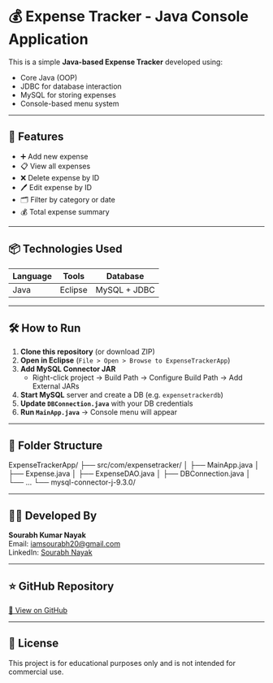 # 💰 Expense Tracker - Java Console Application

This is a simple **Java-based Expense Tracker** developed using:
- Core Java (OOP)
- JDBC for database interaction
- MySQL for storing expenses
- Console-based menu system

---

## 🚀 Features

- ➕ Add new expense
- 📋 View all expenses
- ❌ Delete expense by ID
- 🖊️ Edit expense by ID
- 🗂️ Filter by category or date
- 💰 Total expense summary

---

## 📦 Technologies Used

| Language | Tools | Database |
|----------|-------|----------|
| Java     | Eclipse | MySQL + JDBC |

---

## 🛠️ How to Run

1. **Clone this repository** (or download ZIP)
2. **Open in Eclipse** (`File > Open > Browse to ExpenseTrackerApp`)
3. **Add MySQL Connector JAR**
   - Right-click project → Build Path → Configure Build Path → Add External JARs
4. **Start MySQL** server and create a DB (e.g. `expensetrackerdb`)
5. **Update `DBConnection.java`** with your DB credentials
6. **Run `MainApp.java`** → Console menu will appear

---

## 📂 Folder Structure

ExpenseTrackerApp/
├── src/com/expensetracker/
│ ├── MainApp.java
│ ├── Expense.java
│ ├── ExpenseDAO.java
│ ├── DBConnection.java
│ └── ...
└── mysql-connector-j-9.3.0/


---

## 🧑‍💻 Developed By

**Sourabh Kumar Nayak**  
Email: [iamsourabh20@gmail.com](mailto:iamsourabh20@gmail.com)  
LinkedIn: [Sourabh Nayak](https://linkedin.com/in/sourabh-nayak-5842b5213)

---

## ⭐ GitHub Repository

[🔗 View on GitHub](https://github.com/03sourabh/Expense_Tracker)



---

## 📄 License

This project is for educational purposes only and is not intended for commercial use.
